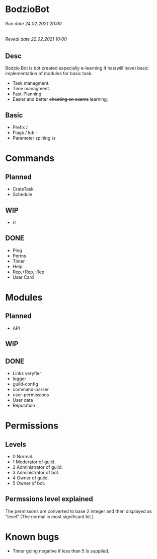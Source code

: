 # BodzioBot

###### Run date 24.02.2021 20:00
###### Reveal date 22.02.2021 10:00
## Desc
Bodzio Bot is bot created especially e-learning
It has(will have) basic implementation of modules for basic task:
- Task managment.
- Time managment.
- Fast-Planning.
- Easier and better ~~cheating on exams~~ learning;

## Basic
- Prefix /
- Flags / lub -
- Parameter spliting \s

# Commands

## Planned
- CrateTask
- Schedule
## WIP 
- rr
## DONE
- Ping
- Perms
- Timer
- Help
- Rep,+Rep,-Rep
- User Card

# Modules

## Planned
- API


## WIP 


## DONE
- Links veryfier
- logger
- guild-config
- command-parser
- user-permissions
- User data
- Reputation

# Permissions
## Levels
- 0 Normal.
- 1 Moderator of guild.
- 2 Administrator of guild.
- 3 Administrator of bot.
- 4 Owner of guild.
- 5 Owner of bot.


## Permssions level explained
The permissons are converted to base 2 integer and then displayed as "level"
(The normal is most significant bit.)

# Known bugs 
- Timer going negative if less than 5 is supplied.